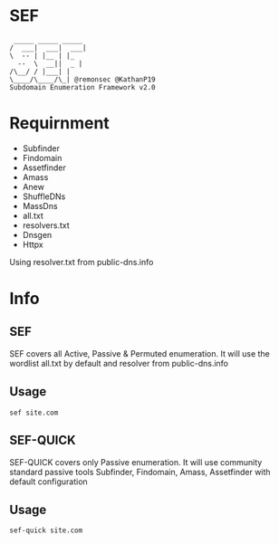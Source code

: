 # SEF

```
 _____ _____ _____
/  ___|  ___|  ___|
\  -- | |__ | |_
  --  \  __||  _ |
/\__/ / |___| |
\____/\____/\_| @remonsec @KathanP19
Subdomain Enumeration Framework v2.0
```

# Requirnment 
* Subfinder
* Findomain
* Assetfinder
* Amass
* Anew
* ShuffleDNs
* MassDns
* all.txt
* resolvers.txt
* Dnsgen
* Httpx

Using resolver.txt from public-dns.info

# Info

## SEF

SEF covers all Active, Passive & Permuted enumeration. It will use the wordlist all.txt by default and resolver from public-dns.info

## Usage

```
sef site.com
```

## SEF-QUICK

SEF-QUICK covers only Passive enumeration. It will use community standard passive tools Subfinder, Findomain, Amass, Assetfinder with default configuration

## Usage

```
sef-quick site.com
```